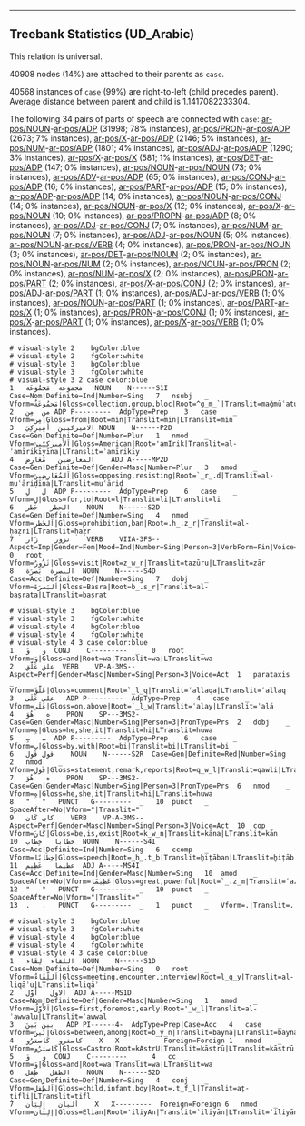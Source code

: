 

--------------------------------------------------------------------------------

## Treebank Statistics (UD_Arabic)

This relation is universal.

40908 nodes (14%) are attached to their parents as `case`.

40568 instances of `case` (99%) are right-to-left (child precedes parent).
Average distance between parent and child is 1.1417082233304.

The following 34 pairs of parts of speech are connected with `case`: [ar-pos/NOUN]()-[ar-pos/ADP]() (31998; 78% instances), [ar-pos/PRON]()-[ar-pos/ADP]() (2673; 7% instances), [ar-pos/X]()-[ar-pos/ADP]() (2146; 5% instances), [ar-pos/NUM]()-[ar-pos/ADP]() (1801; 4% instances), [ar-pos/ADJ]()-[ar-pos/ADP]() (1290; 3% instances), [ar-pos/X]()-[ar-pos/X]() (581; 1% instances), [ar-pos/DET]()-[ar-pos/ADP]() (147; 0% instances), [ar-pos/NOUN]()-[ar-pos/NOUN]() (73; 0% instances), [ar-pos/ADV]()-[ar-pos/ADP]() (65; 0% instances), [ar-pos/CONJ]()-[ar-pos/ADP]() (16; 0% instances), [ar-pos/PART]()-[ar-pos/ADP]() (15; 0% instances), [ar-pos/ADP]()-[ar-pos/ADP]() (14; 0% instances), [ar-pos/NOUN]()-[ar-pos/CONJ]() (14; 0% instances), [ar-pos/NOUN]()-[ar-pos/X]() (12; 0% instances), [ar-pos/X]()-[ar-pos/NOUN]() (10; 0% instances), [ar-pos/PROPN]()-[ar-pos/ADP]() (8; 0% instances), [ar-pos/ADJ]()-[ar-pos/CONJ]() (7; 0% instances), [ar-pos/NUM]()-[ar-pos/NOUN]() (7; 0% instances), [ar-pos/ADJ]()-[ar-pos/NOUN]() (5; 0% instances), [ar-pos/NOUN]()-[ar-pos/VERB]() (4; 0% instances), [ar-pos/PRON]()-[ar-pos/NOUN]() (3; 0% instances), [ar-pos/DET]()-[ar-pos/NOUN]() (2; 0% instances), [ar-pos/NOUN]()-[ar-pos/NUM]() (2; 0% instances), [ar-pos/NOUN]()-[ar-pos/PRON]() (2; 0% instances), [ar-pos/NUM]()-[ar-pos/X]() (2; 0% instances), [ar-pos/PRON]()-[ar-pos/PART]() (2; 0% instances), [ar-pos/X]()-[ar-pos/CONJ]() (2; 0% instances), [ar-pos/ADJ]()-[ar-pos/PART]() (1; 0% instances), [ar-pos/ADJ]()-[ar-pos/VERB]() (1; 0% instances), [ar-pos/NOUN]()-[ar-pos/PART]() (1; 0% instances), [ar-pos/PART]()-[ar-pos/X]() (1; 0% instances), [ar-pos/PRON]()-[ar-pos/CONJ]() (1; 0% instances), [ar-pos/X]()-[ar-pos/PART]() (1; 0% instances), [ar-pos/X]()-[ar-pos/VERB]() (1; 0% instances).


~~~ conllu
# visual-style 2	bgColor:blue
# visual-style 2	fgColor:white
# visual-style 3	bgColor:blue
# visual-style 3	fgColor:white
# visual-style 3 2 case	color:blue
1	مجموعة	مَجمُوعَة	NOUN	N------S1I	Case=Nom|Definite=Ind|Number=Sing	7	nsubj	_	Vform=مَجمُوعَةٌ|Gloss=collection,group,bloc|Root=^g_m_`|Translit=maǧmūʿatun|LTranslit=maǧmūʿat
2	من	مِن	ADP	P---------	AdpType=Prep	3	case	_	Vform=مِن|Gloss=from|Root=min|Translit=min|LTranslit=min
3	الاميركيين	أَمِيرِكِيّ	NOUN	N------P2D	Case=Gen|Definite=Def|Number=Plur	1	nmod	_	Vform=اَلأَمِيرِكِيِّينَ|Gloss=American|Root='amIrik|Translit=al-ʾamīrikīyīna|LTranslit=ʾamīrikīy
4	المعارضين	مُعَارِض	ADJ	A-----MP2D	Case=Gen|Definite=Def|Gender=Masc|Number=Plur	3	amod	_	Vform=اَلمُعَارِضِينَ|Gloss=opposing,resisting|Root=`_r_.d|Translit=al-muʿāriḍīna|LTranslit=muʿāriḍ
5	ل	لِ	ADP	P---------	AdpType=Prep	6	case	_	Vform=لِ|Gloss=for,to|Root=l|Translit=li|LTranslit=li
6	الحظر	حَظر	NOUN	N------S2D	Case=Gen|Definite=Def|Number=Sing	4	nmod	_	Vform=اَلحَظرِ|Gloss=prohibition,ban|Root=.h_.z_r|Translit=al-ḥaẓri|LTranslit=ḥaẓr
7	تزور	زَار	VERB	VIIA-3FS--	Aspect=Imp|Gender=Fem|Mood=Ind|Number=Sing|Person=3|VerbForm=Fin|Voice=Act	0	root	_	Vform=تَزُورُ|Gloss=visit|Root=z_w_r|Translit=tazūru|LTranslit=zār
8	البصرة	بَصرَة	NOUN	N------S4D	Case=Acc|Definite=Def|Number=Sing	7	dobj	_	Vform=اَلبَصرَةَ|Gloss=Basra|Root=b_.s_r|Translit=al-baṣrata|LTranslit=baṣrat

~~~


~~~ conllu
# visual-style 3	bgColor:blue
# visual-style 3	fgColor:white
# visual-style 4	bgColor:blue
# visual-style 4	fgColor:white
# visual-style 4 3 case	color:blue
1	و	وَ	CONJ	C---------	_	0	root	_	Vform=وَ|Gloss=and|Root=wa|Translit=wa|LTranslit=wa
2	علق	عَلَّق	VERB	VP-A-3MS--	Aspect=Perf|Gender=Masc|Number=Sing|Person=3|Voice=Act	1	parataxis	_	Vform=عَلَّقَ|Gloss=comment|Root=`_l_q|Translit=ʿallaqa|LTranslit=ʿallaq
3	علي	عَلَى	ADP	P---------	AdpType=Prep	4	case	_	Vform=عَلَي|Gloss=on,above|Root=`_l_w|Translit=ʿalay|LTranslit=ʿalā
4	ه	هُوَ	PRON	SP---3MS2-	Case=Gen|Gender=Masc|Number=Sing|Person=3|PronType=Prs	2	dobj	_	Vform=هِ|Gloss=he,she,it|Translit=hi|LTranslit=huwa
5	ب	بِ	ADP	P---------	AdpType=Prep	6	case	_	Vform=بِ|Gloss=by,with|Root=bi|Translit=bi|LTranslit=bi
6	قول	قَول	NOUN	N------S2R	Case=Gen|Definite=Red|Number=Sing	2	nmod	_	Vform=قَولِ|Gloss=statement,remark,reports|Root=q_w_l|Translit=qawli|LTranslit=qawl
7	ه	هُوَ	PRON	SP---3MS2-	Case=Gen|Gender=Masc|Number=Sing|Person=3|PronType=Prs	6	nmod	_	Vform=هِ|Gloss=he,she,it|Translit=hi|LTranslit=huwa
8	"	"	PUNCT	G---------	_	10	punct	_	SpaceAfter=No|Vform="|Translit="
9	كان	كَان	VERB	VP-A-3MS--	Aspect=Perf|Gender=Masc|Number=Sing|Person=3|Voice=Act	10	cop	_	Vform=كَانَ|Gloss=be,is,exist|Root=k_w_n|Translit=kāna|LTranslit=kān
10	خطابا	خِطَاب	NOUN	N------S4I	Case=Acc|Definite=Ind|Number=Sing	6	ccomp	_	Vform=خِطَابًا|Gloss=speech|Root=_h_.t_b|Translit=ḫiṭāban|LTranslit=ḫiṭāb
11	عظيما	عَظِيم	ADJ	A-----MS4I	Case=Acc|Definite=Ind|Gender=Masc|Number=Sing	10	amod	_	SpaceAfter=No|Vform=عَظِيمًا|Gloss=great,powerful|Root=`_.z_m|Translit=ʿaẓīman|LTranslit=ʿaẓīm
12	"	"	PUNCT	G---------	_	10	punct	_	SpaceAfter=No|Vform="|Translit="
13	.	.	PUNCT	G---------	_	1	punct	_	Vform=.|Translit=.

~~~


~~~ conllu
# visual-style 3	bgColor:blue
# visual-style 3	fgColor:white
# visual-style 4	bgColor:blue
# visual-style 4	fgColor:white
# visual-style 4 3 case	color:blue
1	اللقاء	لِقَاء	NOUN	N------S1D	Case=Nom|Definite=Def|Number=Sing	0	root	_	Vform=اَللِّقَاءُ|Gloss=meeting,encounter,interview|Root=l_q_y|Translit=al-liqāʾu|LTranslit=liqāʾ
2	الاول	أَوَّل	ADJ	A-----MS1D	Case=Nom|Definite=Def|Gender=Masc|Number=Sing	1	amod	_	Vform=اَلأَوَّلُ|Gloss=first,foremost,early|Root='_w_l|Translit=al-ʾawwalu|LTranslit=ʾawwal
3	بين	بَينَ	ADP	PI------4-	AdpType=Prep|Case=Acc	4	case	_	Vform=بَينَ|Gloss=between,among|Root=b_y_n|Translit=bayna|LTranslit=bayna
4	كاسترو	كَاسترُو	X	X---------	Foreign=Foreign	1	nmod	_	Vform=كَاسترُو|Gloss=Castro|Root=kAstrU|Translit=kāstrū|LTranslit=kāstrū
5	و	وَ	CONJ	C---------	_	4	cc	_	Vform=وَ|Gloss=and|Root=wa|Translit=wa|LTranslit=wa
6	الطفل	طِفل	NOUN	N------S2D	Case=Gen|Definite=Def|Number=Sing	4	conj	_	Vform=اَلطِّفلِ|Gloss=child,infant,boy|Root=.t_f_l|Translit=aṭ-ṭifli|LTranslit=ṭifl
7	اليان	إِلِيَان	X	X---------	Foreign=Foreign	6	nmod	_	Vform=إِلِيَان|Gloss=Elian|Root='iliyAn|Translit=ʾiliyān|LTranslit=ʾiliyān

~~~


